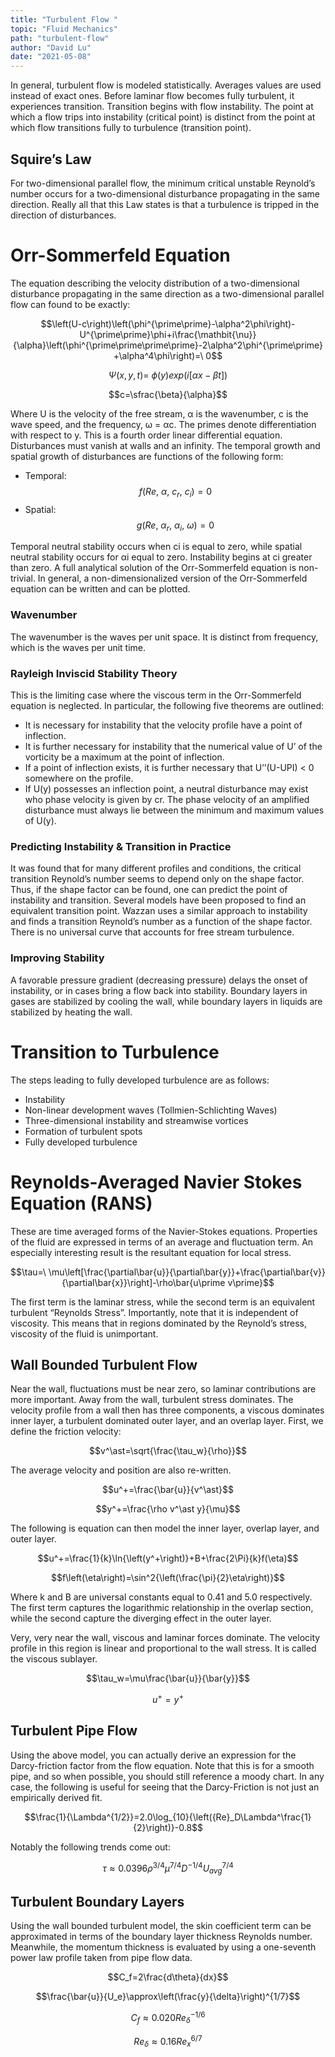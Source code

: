 ```yaml
---
title: "Turbulent Flow "
topic: "Fluid Mechanics"
path: "turbulent-flow"
author: "David Lu"
date: "2021-05-08"
---
```


In general, turbulent flow is modeled statistically. Averages values are used instead of exact ones. Before laminar flow becomes fully turbulent, it experiences transition. Transition begins with flow instability. The point at which a flow trips into instability (critical point) is distinct from the point at which flow transitions fully to turbulence (transition point). 

## Squire’s Law
For two-dimensional parallel flow, the minimum critical unstable Reynold’s number occurs for a two-dimensional disturbance propagating in the same direction. Really all that this Law states is that a turbulence is tripped in the direction of disturbances.

# Orr-Sommerfeld Equation

<v-divider></v-divider>

The equation describing the velocity distribution of a two-dimensional disturbance propagating in the same direction as a two-dimensional parallel flow can found to be exactly:

$$\left(U-c\right)\left(\phi^{\prime\prime}-\alpha^2\phi\right)-U^{\prime\prime}\phi+i\frac{\mathbit{\nu}}{\alpha}\left(\phi^{\prime\prime\prime\prime}-2\alpha^2\phi^{\prime\prime}+\alpha^4\phi\right)=\ 0$$

$$\Psi\left(x,y,t\right)=\ \phi\left(y\right)exp\left(i\left[\alpha x-\beta t\right]\right)$$

$$c=\sfrac{\beta}{\alpha}$$

Where U is the velocity of the free stream, α is the wavenumber, c is the wave speed, and the frequency, ω = αc. The primes denote differentiation with respect to y. This is a fourth order linear differential equation. Disturbances must vanish at walls and an infinity. The temporal growth and spatial growth of disturbances are functions of the following form:

* Temporal: $$f\left(Re,\ \alpha,\ c_r,\ c_i\right)=0$$
* Spatial: $$g\left(Re,\ \alpha_r,\ \alpha_i,\ \omega\right)=0$$

Temporal neutral stability occurs when ci is equal to zero, while spatial neutral stability occurs for αi equal to zero. Instability begins at ci greater than zero. A full analytical solution of the Orr-Sommerfeld equation is non-trivial. In general, a non-dimensionalized version of the Orr-Sommerfeld equation can be written and can be plotted. 
 
### Wavenumber

The wavenumber is the waves per unit space. It is distinct from frequency, which is the waves per unit time.

### Rayleigh Inviscid Stability Theory

This is the limiting case where the viscous term in the Orr-Sommerfeld equation is neglected. In particular, the following five theorems are outlined:

* It is necessary for instability that the velocity profile have a point of inflection.
* It is further necessary for instability that the numerical value of U’ of the vorticity be a maximum at the point of inflection.
* If a point of inflection exists, it is further necessary that U’’(U-UPI) < 0 somewhere on the profile. 
* If U(y) possesses an inflection point, a neutral disturbance may exist who phase velocity is given by cr.
	The phase velocity of an amplified disturbance must always lie between the minimum and maximum values of U(y).
 

### Predicting Instability & Transition in Practice
It was found that for many different profiles and conditions, the critical transition Reynold’s number seems to depend only on the shape factor. Thus, if the shape factor can be found, one can predict the point of instability and transition. 
Several models have been proposed to find an equivalent transition point. Wazzan uses a similar approach to instability and finds a transition Reynold’s number as a function of the shape factor. There is no universal curve that accounts for free stream turbulence.

### Improving Stability
A favorable pressure gradient (decreasing pressure) delays the onset of instability, or in cases bring a flow back into stability. Boundary layers in gases are stabilized by cooling the wall, while boundary layers in liquids are stabilized by heating the wall. 

# Transition to Turbulence

<v-divider></v-divider>

The steps leading to fully developed turbulence are as follows:
* Instability
* Non-linear development waves (Tollmien-Schlichting Waves)
* Three-dimensional instability and streamwise vortices
* Formation of turbulent spots
* Fully developed turbulence

# Reynolds-Averaged Navier Stokes Equation (RANS)

<v-divider></v-divider>

These are time averaged forms of the Navier-Stokes equations. Properties of the fluid are expressed in terms of an average and fluctuation term. An especially interesting result is the resultant equation for local stress.

$$\tau=\ \mu\left[\frac{\partial\bar{u}}{\partial\bar{y}}+\frac{\partial\bar{v}}{\partial\bar{x}}\right]-\rho\bar{u\prime v\prime}$$

The first term is the laminar stress, while the second term is an equivalent turbulent “Reynolds Stress”. Importantly, note that it is independent of viscosity. This means that in regions dominated by the Reynold’s stress, viscosity of the fluid is unimportant.

## Wall Bounded Turbulent Flow

Near the wall, fluctuations must be near zero, so laminar contributions are more important. Away from the wall, turbulent stress dominates. The velocity profile from a wall then has three components, a viscous dominates inner layer, a turbulent dominated outer layer, and an overlap layer. First, we define the friction velocity:

$$v^\ast=\sqrt{\frac{\tau_w}{\rho}}$$

The average velocity and position are also re-written.

$$u^+=\frac{\bar{u}}{v^\ast}$$

$$y^+=\frac{\rho v^\ast y}{\mu}$$

The following is equation can then model the inner layer, overlap layer, and outer layer.

$$u^+=\frac{1}{k}\ln{\left(y^+\right)}+B+\frac{2\Pi}{k}f(\eta)$$

$$f\left(\eta\right)=\sin^2{\left(\frac{\pi}{2}\eta\right)}$$

Where k and B are universal constants equal to 0.41 and 5.0 respectively. The first term captures the logarithmic relationship in the overlap section, while the second capture the diverging effect in the outer layer. 
 
Very, very near the wall, viscous and laminar forces dominate. The velocity profile in this region is linear and proportional to the wall stress. It is called the viscous sublayer.

$$\tau_w=\mu\frac{\bar{u}}{\bar{y}}$$

$$u^+=y^+$$

## Turbulent Pipe Flow

Using the above model, you can actually derive an expression for the Darcy-friction factor from the flow equation. Note that this is for a smooth pipe, and so when possible, you should still reference a moody chart. In any case, the following is useful for seeing that the Darcy-Friction is not just an empirically derived fit.

$$\frac{1}{\Lambda^{1/2}}=2.0\log_{10}{\left({Re}_D\Lambda^\frac{1}{2}\right)}-0.8$$

Notably the following trends come out:

$$\tau\approx0.0396\rho^{3/4}\mu^{7/4}D^{-1/4}{U_{avg}}^{7/4}$$

## Turbulent Boundary Layers

Using the wall bounded turbulent model, the skin coefficient term can be approximated in terms of the boundary layer thickness Reynolds number. Meanwhile, the momentum thickness is evaluated by using a one-seventh power law profile taken from pipe flow data.

$$C_f=2\frac{d\theta}{dx}$$

$$\frac{\bar{u}}{U_e}\approx\left(\frac{y}{\delta}\right)^{1/7}$$

$$C_f\approx0.020{Re}_\delta^{-1/6}$$

$${Re}_\delta\approx0.16{Re}_x^{6/7}$$